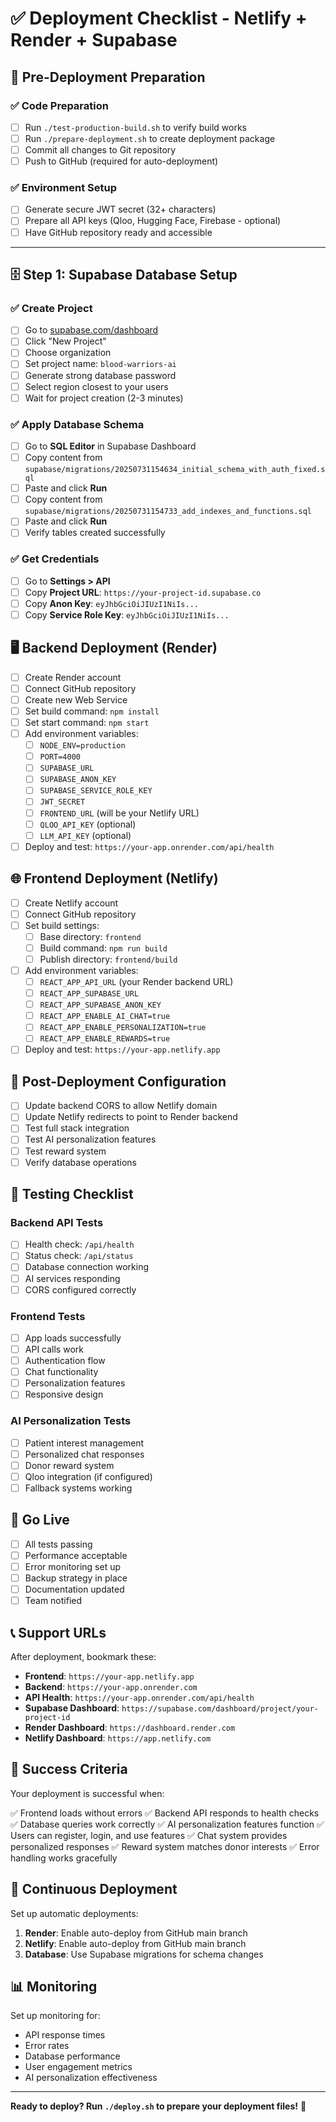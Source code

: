 # ✅ Deployment Checklist - Netlify + Render + Supabase

## 🚀 **Pre-Deployment Preparation**

### ✅ **Code Preparation**
- [ ] Run `./test-production-build.sh` to verify build works
- [ ] Run `./prepare-deployment.sh` to create deployment package
- [ ] Commit all changes to Git repository
- [ ] Push to GitHub (required for auto-deployment)

### ✅ **Environment Setup**
- [ ] Generate secure JWT secret (32+ characters)
- [ ] Prepare all API keys (Qloo, Hugging Face, Firebase - optional)
- [ ] Have GitHub repository ready and accessible

---

## 🗄️ **Step 1: Supabase Database Setup**

### ✅ **Create Project**
- [ ] Go to [supabase.com/dashboard](https://supabase.com/dashboard)
- [ ] Click "New Project"
- [ ] Choose organization
- [ ] Set project name: `blood-warriors-ai`
- [ ] Generate strong database password
- [ ] Select region closest to your users
- [ ] Wait for project creation (2-3 minutes)

### ✅ **Apply Database Schema**
- [ ] Go to **SQL Editor** in Supabase Dashboard
- [ ] Copy content from `supabase/migrations/20250731154634_initial_schema_with_auth_fixed.sql`
- [ ] Paste and click **Run**
- [ ] Copy content from `supabase/migrations/20250731154733_add_indexes_and_functions.sql`
- [ ] Paste and click **Run**
- [ ] Verify tables created successfully

### ✅ **Get Credentials**
- [ ] Go to **Settings > API**
- [ ] Copy **Project URL**: `https://your-project-id.supabase.co`
- [ ] Copy **Anon Key**: `eyJhbGciOiJIUzI1NiIs...`
- [ ] Copy **Service Role Key**: `eyJhbGciOiJIUzI1NiIs...`

## 🖥️ Backend Deployment (Render)

- [ ] Create Render account
- [ ] Connect GitHub repository
- [ ] Create new Web Service
- [ ] Set build command: `npm install`
- [ ] Set start command: `npm start`
- [ ] Add environment variables:
  - [ ] `NODE_ENV=production`
  - [ ] `PORT=4000`
  - [ ] `SUPABASE_URL`
  - [ ] `SUPABASE_ANON_KEY`
  - [ ] `SUPABASE_SERVICE_ROLE_KEY`
  - [ ] `JWT_SECRET`
  - [ ] `FRONTEND_URL` (will be your Netlify URL)
  - [ ] `QLOO_API_KEY` (optional)
  - [ ] `LLM_API_KEY` (optional)
- [ ] Deploy and test: `https://your-app.onrender.com/api/health`

## 🌐 Frontend Deployment (Netlify)

- [ ] Create Netlify account
- [ ] Connect GitHub repository
- [ ] Set build settings:
  - [ ] Base directory: `frontend`
  - [ ] Build command: `npm run build`
  - [ ] Publish directory: `frontend/build`
- [ ] Add environment variables:
  - [ ] `REACT_APP_API_URL` (your Render backend URL)
  - [ ] `REACT_APP_SUPABASE_URL`
  - [ ] `REACT_APP_SUPABASE_ANON_KEY`
  - [ ] `REACT_APP_ENABLE_AI_CHAT=true`
  - [ ] `REACT_APP_ENABLE_PERSONALIZATION=true`
  - [ ] `REACT_APP_ENABLE_REWARDS=true`
- [ ] Deploy and test: `https://your-app.netlify.app`

## 🔧 Post-Deployment Configuration

- [ ] Update backend CORS to allow Netlify domain
- [ ] Update Netlify redirects to point to Render backend
- [ ] Test full stack integration
- [ ] Test AI personalization features
- [ ] Test reward system
- [ ] Verify database operations

## 🧪 Testing Checklist

### Backend API Tests

- [ ] Health check: `/api/health`
- [ ] Status check: `/api/status`
- [ ] Database connection working
- [ ] AI services responding
- [ ] CORS configured correctly

### Frontend Tests

- [ ] App loads successfully
- [ ] API calls work
- [ ] Authentication flow
- [ ] Chat functionality
- [ ] Personalization features
- [ ] Responsive design

### AI Personalization Tests

- [ ] Patient interest management
- [ ] Personalized chat responses
- [ ] Donor reward system
- [ ] Qloo integration (if configured)
- [ ] Fallback systems working

## 🚀 Go Live

- [ ] All tests passing
- [ ] Performance acceptable
- [ ] Error monitoring set up
- [ ] Backup strategy in place
- [ ] Documentation updated
- [ ] Team notified

## 📞 Support URLs

After deployment, bookmark these:

- **Frontend**: `https://your-app.netlify.app`
- **Backend**: `https://your-app.onrender.com`
- **API Health**: `https://your-app.onrender.com/api/health`
- **Supabase Dashboard**: `https://supabase.com/dashboard/project/your-project-id`
- **Render Dashboard**: `https://dashboard.render.com`
- **Netlify Dashboard**: `https://app.netlify.com`

## 🎉 Success Criteria

Your deployment is successful when:

✅ Frontend loads without errors
✅ Backend API responds to health checks
✅ Database queries work correctly
✅ AI personalization features function
✅ Users can register, login, and use features
✅ Chat system provides personalized responses
✅ Reward system matches donor interests
✅ Error handling works gracefully

## 🔄 Continuous Deployment

Set up automatic deployments:

1. **Render**: Enable auto-deploy from GitHub main branch
2. **Netlify**: Enable auto-deploy from GitHub main branch
3. **Database**: Use Supabase migrations for schema changes

## 📊 Monitoring

Set up monitoring for:

- API response times
- Error rates
- Database performance
- User engagement metrics
- AI personalization effectiveness

---

**Ready to deploy? Run `./deploy.sh` to prepare your deployment files!** 🚀
